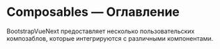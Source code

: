 # Composables — Оглавление

<div class="lead mb-5">

BootstrapVueNext предоставляет несколько пользовательских композаблов, которые интегрируются с различными компонентами.

</div>

<TableOfContentsCard v-for="composable in computedComposablesList" :key="composable.name" class="my-3" :name="composable.name" :description="composable.description" :route="composable.route" />

<script setup lang="ts">
import {withBase} from 'vitepress'
import {computed} from 'vue'
import TableOfContentsCard from '../components/TableOfContentsCard.vue'

const routeLocation = (name: string): string => withBase(`/docs/composables/${name}`).trim()

const composablesList: {name: string; description: string}[] = [
  {
    name: 'useBreadcrumb',
    description: 'Глобальная система хлебных крошек для использования с компонентом BBreadcrumb'
  },
  {
    name: 'useColorMode',
    description: 'Реактивная смена цветовой схемы: светлая/тёмная или другие режимы. Светлая и тёмная темы включены по умолчанию, но вы можете создать свои, ознакомившись с документацией Bootstrap v5 (Color Modes)'
  },
  {
    name: 'useModal',
    description: 'Удобное программное скрытие или показ модальных окон из любого места приложения',
  },
  {
    name: 'useModalController',
    description: 'Создавайте или скрывайте модальные окна из любого места приложения, либо закрывайте все модальные окна с помощью этого утилитарного композабла',
  },
  {
    name: 'useToastController',
    description: 'Организуйте систему push-уведомлений, показывая или скрывая Toast-уведомления с помощью нашей системы useToastController',
  },
    {
      name: 'useToggle',
      description: 'Удобное программное отображение, скрытие или переключение компонентов из любого места приложения',
    },
  {
    name: 'usePopoverController',
    description: 'Управляйте popover и tooltip в вашем приложении, позволяя легко отображать всплывающие элементы',
  }
]

const computedComposablesList = computed(() =>
  composablesList
    .map((el) => ({
      name: el.name,
      description: el.description,
      route: routeLocation(el.name),
    }))
    .sort((a, b) => a.name.localeCompare(b.name))
)
</script>
